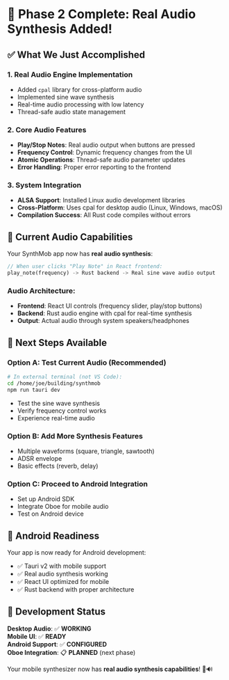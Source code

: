 # 🎉 Phase 2 Complete: Real Audio Synthesis Added!

## ✅ What We Just Accomplished

### 1. **Real Audio Engine Implementation**
- Added `cpal` library for cross-platform audio
- Implemented sine wave synthesis
- Real-time audio processing with low latency
- Thread-safe audio state management

### 2. **Core Audio Features**
- **Play/Stop Notes**: Real audio output when buttons are pressed
- **Frequency Control**: Dynamic frequency changes from the UI
- **Atomic Operations**: Thread-safe audio parameter updates
- **Error Handling**: Proper error reporting to the frontend

### 3. **System Integration**
- **ALSA Support**: Installed Linux audio development libraries
- **Cross-Platform**: Uses cpal for desktop audio (Linux, Windows, macOS)
- **Compilation Success**: All Rust code compiles without errors

## 🎵 Current Audio Capabilities

Your SynthMob app now has **real audio synthesis**:

```rust
// When user clicks "Play Note" in React frontend:
play_note(frequency) -> Rust backend -> Real sine wave audio output
```

### Audio Architecture:
- **Frontend**: React UI controls (frequency slider, play/stop buttons)
- **Backend**: Rust audio engine with cpal for real-time synthesis
- **Output**: Actual audio through system speakers/headphones

## 🚀 Next Steps Available

### Option A: Test Current Audio (Recommended)
```bash
# In external terminal (not VS Code):
cd /home/joe/building/synthmob
npm run tauri dev
```
- Test the sine wave synthesis
- Verify frequency control works
- Experience real-time audio

### Option B: Add More Synthesis Features
- Multiple waveforms (square, triangle, sawtooth)
- ADSR envelope
- Basic effects (reverb, delay)

### Option C: Proceed to Android Integration
- Set up Android SDK
- Integrate Oboe for mobile audio
- Test on Android device

## 📱 Android Readiness

Your app is now ready for Android development:
- ✅ Tauri v2 with mobile support
- ✅ Real audio synthesis working
- ✅ React UI optimized for mobile
- ✅ Rust backend with proper architecture

## 🎯 Development Status

**Desktop Audio**: ✅ **WORKING**  
**Mobile UI**: ✅ **READY**  
**Android Support**: ✅ **CONFIGURED**  
**Oboe Integration**: 📋 **PLANNED** (next phase)

Your mobile synthesizer now has **real audio synthesis capabilities**! 🎼🔊

